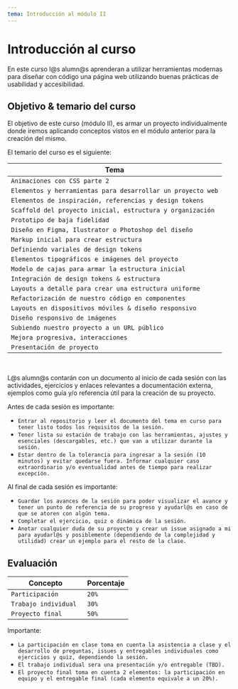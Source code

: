 ```yaml
---
tema: Introducción al módulo II
---
```


# Introducción al curso

En este curso l@s alumn@s aprenderan a utilizar herramientas modernas para diseñar con código una página web utilizando buenas prácticas de usabilidad y accesibilidad.

## Objetivo & temario del curso

El objetivo de este curso (módulo II), es armar un proyecto individualmente donde iremos aplicando conceptos vistos en el módulo anterior para la creación del mismo.

El temario del curso es el siguiente:

| Tema                                         |
| ----------------------------------------------------------- |
| `Animaciones con CSS parte 2`                               |
| `Elementos y herramientas para desarrollar un proyecto web` |
| `Elementos de inspiración, referencias y design tokens`     |
| `Scaffold del proyecto inicial, estructura y organización`  |
| `Prototipo de baja fidelidad`                               |
| `Diseño en Figma, Ilustrator o Photoshop del diseño`        |
| `Markup inicial para crear estructura`                      |
| `Definiendo variales de design tokens`                      |
| `Elementos tipográficos e imágenes del proyecto`            |
| `Modelo de cajas para armar la estructura inicial`          |
| `Integración de design tokens & estructura`                 |
| `Layouts a detalle para crear una estructura uniforme`      |
| `Refactorización de nuestro código en componentes`          |
| `Layouts en dispositivos móviles & diseño responsivo`       |
| `Diseño responsivo de imágenes`                             |
| `Subiendo nuestro proyecto a un URL público`                |
| `Mejora progresiva, interacciones`                          |
| `Presentación de proyecto`                                  |

<br>

L@s alumn@s contarán con un documento al inicio de cada sesión con las actividades, ejercicios y enlaces relevantes a documentación externa, ejemplos como guía y/o referencia útil para la creación de su proyecto.

Antes de cada sesión es importante:

- `Entrar al repositorio y leer el documento del tema en curso para tener listo todos los requisitos de la sesión.`
- `Tener lista su estación de trabajo con las herramientas, ajustes y esenciales (descargables, etc.) que van a utilizar durante la sesión.`
- `Estar dentro de la tolerancia para ingresar a la sesión (10 minutos) y evitar quedarse fuera. Informar cualquier caso extraordinario y/o eventualidad antes de tiempo para realizar excepción.`

Al final de cada sesión es importante:

- `Guardar los avances de la sesión para poder visualizar el avance y tener un punto de referencia de su progreso y ayudarl@s en caso de que se atoren con algún tema.`
- `Completar el ejercicio, quiz o dinámica de la sesión.`
- `Anotar cualquier duda de su proyecto y crear un issue asignado a mi para ayudarl@s y posiblemente (dependiendo de la complejidad y utilidad) crear un ejemplo para el resto de la clase.`

## Evaluación

| Concepto              | Porcentaje |
| --------------------- | ---------- |
| `Participación`       | `20%`      |
| `Trabajo individual ` | `30%`      |
| `Proyecto final `     | `50%`      |

Importante:

- `La participación en clase toma en cuenta la asistencia a clase y el desarrollo de preguntas, issues y entregables individuales como ejercicios y quiz, dependiendo la sesión.`
- `El trabajo individual sera una presentación y/o entregable (TBD).`
- `El proyecto final toma en cuenta 2 elementos: la participación en equipo y el entregable final (cada elemento equivale a un 20%).`
